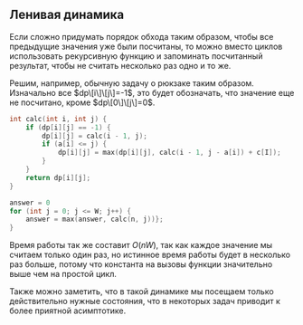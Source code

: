## Ленивая динамика

Если сложно придумать порядок обхода таким образом, чтобы все предыдущие
значения уже были посчитаны, то можно вместо циклов использовать
рекурсивную функцию и запоминать посчитанный результат, чтобы не
считать несколько раз одно и то же.

Решим, например, обычную задачу о рюкзаке таким образом. Изначально все
$dp\[i\]\[j\]=-1$, это будет обозначать, что значение еще не посчитано,
кроме $dp\[0\]\[j\]=0$.

``` C++ numberLines
int calc(int i, int j) {
    if (dp[i][j] == -1) {
        dp[i][j] = calc(i - 1, j);
        if (a[i] <= j) {
            dp[i][j] = max(dp[i][j], calc(i - 1, j - a[i]) + c[I]);
        }
    }
    return dp[i][j];
}

answer = 0
for (int j = 0; j <= W; j++) {
    answer = max(answer, calc(n, j))};
}
```

Время работы так же составит $O(nW)$, так как каждое значение мы считаем
только один раз, но истинное время работы будет в несколько раз больше,
потому что константа на вызовы функции значительно выше чем на простой
цикл.

Также можно заметить, что в такой динамике мы посещаем только
действительно нужные состояния, что в некоторых задач
приводит к более приятной асимптотике.